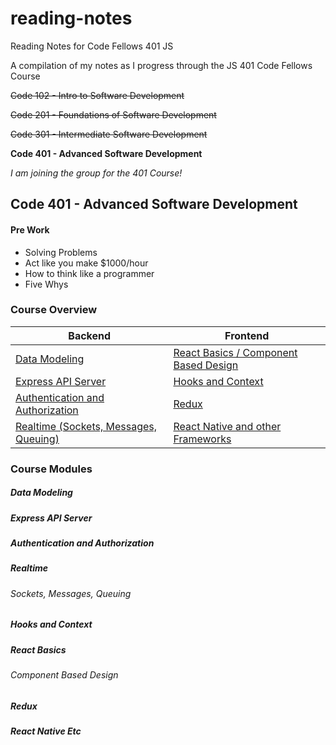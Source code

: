 # reading-notes
Reading Notes for Code Fellows 401 JS

A compilation of my notes as I progress through the JS 401 Code Fellows Course

~~Code 102 - Intro to Software Development~~

~~Code 201 - Foundations of Software Development~~

~~Code 301 - Intermediate Software Development~~

**Code 401 - Advanced Software Development**

*I am joining the group for the 401 Course!*

## Code 401 - Advanced Software Development
#### Pre Work

- Solving Problems
- Act like you make $1000/hour
- How to think like a programmer
- Five Whys

### Course Overview

Backend | Frontend
------- | --------
[Data Modeling](#data-modeling) | [React Basics / Component Based Design](#react-basics)
[Express API Server](#express-api-server) | [Hooks and Context](#hooks-and-context)
[Authentication and Authorization](#authentication-and-authorization) | [Redux](#redux)
[Realtime (Sockets, Messages, Queuing)](#realtime) | [React Native and other Frameworks](#react-native-etc)

### Course Modules
##### Data Modeling
##### Express API Server 
##### Authentication and Authorization 
##### Realtime
###### Sockets, Messages, Queuing
##### Hooks and Context
##### React Basics
###### Component Based Design
##### Redux
##### React Native Etc
